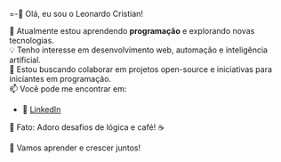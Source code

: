 =-👋 Olá, eu sou o Leonardo Cristian!

🌱 Atualmente estou aprendendo **programação** e explorando novas tecnologias.  
💡 Tenho interesse em desenvolvimento web, automação e inteligência artificial.  
🤝 Estou buscando colaborar em projetos open-source e iniciativas para iniciantes em programação.  
📫 Você pode me encontrar em:  
   - 💬 [LinkedIn](https://www.linkedin.com/in/leonardo-cristian-zubelzo/)

🔎 Fato: Adoro desafios de lógica e café! ☕  

🚀 Vamos aprender e crescer juntos!
